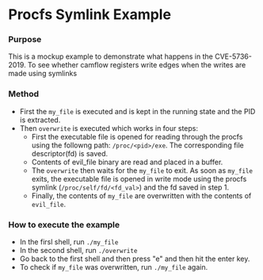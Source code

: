 # Procfs Symlink Example
### Purpose
This is a mockup example to demonstrate what happens in the CVE-5736-2019. To see whether camflow registers write edges when the writes are made using symlinks

### Method
- First the `my_file` is executed and is kept in the running state and the PID is extracted.
- Then `overwrite` is executed which works in four steps:
    - First the executable file is opened for reading through the procfs using the followng path: `/proc/<pid>/exe`. The corresponding file descriptor(fd) is saved.
    - Contents of evil_file binary are read and placed in a buffer.
    - The `overwrite` then waits for the `my_file` to exit. As soon as `my_file` exits, the executable file is opened in write mode using the procfs symlink (`/proc/self/fd/<fd_val>`) and the fd saved in step 1.
    - Finally, the contents of `my_file` are overwritten with the contents of `evil_file`.
      

### How to execute the example
- In the firsl shell, run `./my_file`
- In the second shell, run `./overwrite`
- Go back to the first shell and then press "e" and then hit the enter key.
- To check if `my_file` was overwritten, run `./my_file` again.
